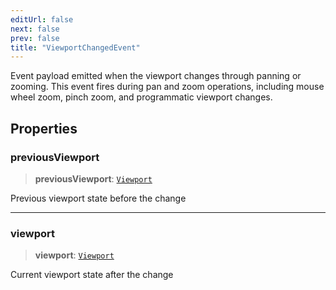 ```yaml
---
editUrl: false
next: false
prev: false
title: "ViewportChangedEvent"
---
```


Event payload emitted when the viewport changes through panning or zooming.
This event fires during pan and zoom operations, including mouse wheel zoom,
pinch zoom, and programmatic viewport changes.

## Properties

### previousViewport

> **previousViewport**: [`Viewport`](/docs/api/types/viewport/)

Previous viewport state before the change

***

### viewport

> **viewport**: [`Viewport`](/docs/api/types/viewport/)

Current viewport state after the change
